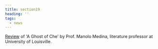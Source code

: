 ```yaml
---
title: section19
heading: ''
tags:
  - news
---
```

[Review](http://www.medina502.com/classes/a-ghost-of-che.html) of 'A Ghost of Che' by Prof. Manolo Medina, literature professor at University of Louisville.
